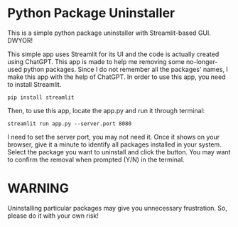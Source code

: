 # Python Package Uninstaller
This is a simple python package uninstaller with Streamlit-based GUI. DWYOR!

This simple app uses Streamlit for its UI and the code is actually created using ChatGPT.
This app is made to help me removing some no-longer-used python packages. Since I do not remember all the packages' names, I make this app with the help of ChatGPT.
In order to use this app, you need to install Streamlit.

<code>pip install streamlit</code>

Then, to use this app, locate the app.py and run it through terminal:

<code>streamlit run app.py --server.port 8080</code>

I need to set the server port, you may not need it.
Once it shows on your browser, give it a minute to identify all packages installed in your system. Select the package you want to uninstall and click the button. You may want to confirm the removal when prompted (Y/N) in the terminal.

# WARNING

Uninstalling particular packages may give you unnecessary frustration. So, please do it with your own risk!
